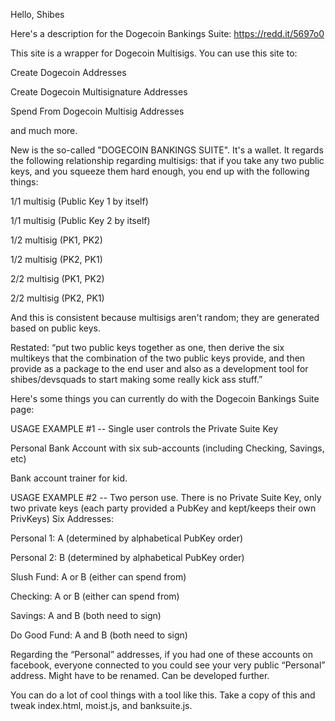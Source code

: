 
Hello, Shibes

Here's a description for the Dogecoin Bankings Suite: https://redd.it/5697o0

This site is a wrapper for Dogecoin Multisigs. You can use this site to:

Create Dogecoin Addresses

Create Dogecoin Multisignature Addresses

Spend From Dogecoin Multisig Addresses

and much more.

New is the so-called "DOGECOIN BANKINGS SUITE". It's a wallet. It regards the following relationship regarding multisigs: that if you take any two public keys, and you squeeze them hard enough, you end up with the following things:

1/1 multisig (Public Key 1 by itself)

1/1 multisig (Public Key 2 by itself)

1/2 multisig (PK1, PK2)

1/2 multisig (PK2, PK1) 

2/2 multisig (PK1, PK2)

2/2 multisig (PK2, PK1)


And this is consistent because multisigs aren't random; they are generated based on public keys.

Restated:  “put two public keys together as one, then derive the six multikeys that the combination of the two public keys provide, and then provide as a package to the end user and also as a development tool for shibes/devsquads to start making some really kick ass stuff.”



Here's some things you can currently do with the Dogecoin Bankings Suite page:

USAGE EXAMPLE #1 -- Single user controls the Private Suite Key 

Personal Bank Account with six sub-accounts (including Checking, Savings, etc)

Bank account trainer for kid.



USAGE EXAMPLE #2 -- Two person use. There is no Private Suite Key, only two private keys (each party provided a PubKey and kept/keeps their own PrivKeys)
Six Addresses:

Personal 1: A (determined by alphabetical PubKey order)

Personal 2: B (determined by alphabetical PubKey order)

Slush Fund: A or B (either can spend from)

Checking: A or B  (either can spend from)

Savings: A and B (both need to sign)

Do Good Fund: A and B (both need to sign)


Regarding the “Personal” addresses, if you had one of these accounts on facebook, everyone connected to you could see your very public “Personal”  address. Might have to be renamed. Can be developed further.

You can do a lot of cool things with a tool like this. Take a copy of this and tweak index.html, moist.js, and banksuite.js.


















